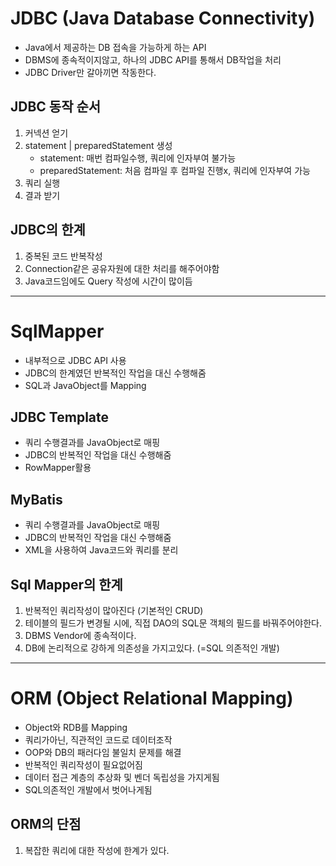# JDBC (Java Database Connectivity)

- Java에서 제공하는 DB 접속을 가능하게 하는 API
- DBMS에 종속적이지않고, 하나의 JDBC API를 통해서 DB작업을 처리
- JDBC Driver만 갈아끼면 작동한다.

## JDBC 동작 순서

1. 커넥션 얻기
2. statement | preparedStatement 생성
    - statement: 매번 컴파일수행, 쿼리에 인자부여 불가능
    - preparedStatement: 처음 컴파일 후 컴파일 진행x, 쿼리에 인자부여 가능
3. 쿼리 실행
4. 결과 받기

## JDBC의 한계

1. 중복된 코드 반복작성
2. Connection같은 공유자원에 대한 처리를 해주어야함
3. Java코드임에도 Query 작성에 시간이 많이듬

***

# SqlMapper

- 내부적으로 JDBC API 사용
- JDBC의 한계였던 반복적인 작업을 대신 수행해줌
- SQL과 JavaObject를 Mapping

## JDBC Template
- 쿼리 수행결과를 JavaObject로 매핑
- JDBC의 반복적인 작업을 대신 수행해줌
- RowMapper활용

## MyBatis
- 쿼리 수행결과를 JavaObject로 매핑
- JDBC의 반복적인 작업을 대신 수행해줌
- XML을 사용하여 Java코드와 쿼리를 분리

## Sql Mapper의 한계
1. 반복적인 쿼리작성이 많아진다 (기본적인 CRUD)
2. 테이블의 필드가 변경될 시에, 직접 DAO의 SQL문 객체의 필드를 바꿔주어야한다.
3. DBMS Vendor에 종속적이다.
4. DB에 논리적으로 강하게 의존성을 가지고있다. (=SQL 의존적인 개발)
***

# ORM (Object Relational Mapping)
- Object와 RDB를 Mapping
- 쿼리가아닌, 직관적인 코드로 데이터조작
- OOP와 DB의 패러다임 불일치 문제를 해결
- 반복적인 쿼리작성이 필요없어짐
- 데이터 접근 계층의 추상화 및 벤더 독립성을 가지게됨
- SQL의존적인 개발에서 벗어나게됨

## ORM의 단점
1. 복잡한 쿼리에 대한 작성에 한계가 있다.